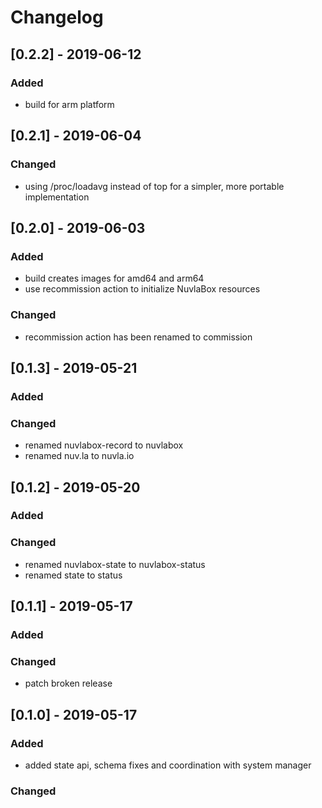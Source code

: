 # Changelog

## [0.2.2] - 2019-06-12
### Added
  - build for arm platform

## [0.2.1] - 2019-06-04
### Changed
  - using /proc/loadavg instead of top for a simpler,
    more portable implementation

## [0.2.0] - 2019-06-03
### Added
  - build creates images for amd64 and arm64
  - use recommission action to initialize NuvlaBox resources
### Changed
  - recommission action has been renamed to commission

## [0.1.3] - 2019-05-21
### Added
### Changed
  - renamed nuvlabox-record to nuvlabox
  - renamed nuv.la to nuvla.io

## [0.1.2] - 2019-05-20
### Added
### Changed
  - renamed nuvlabox-state to nuvlabox-status
  - renamed state to status

## [0.1.1] - 2019-05-17
### Added
### Changed
  - patch broken release

## [0.1.0] - 2019-05-17
### Added 
  - added state api, schema fixes and coordination with system manager
### Changed





 
